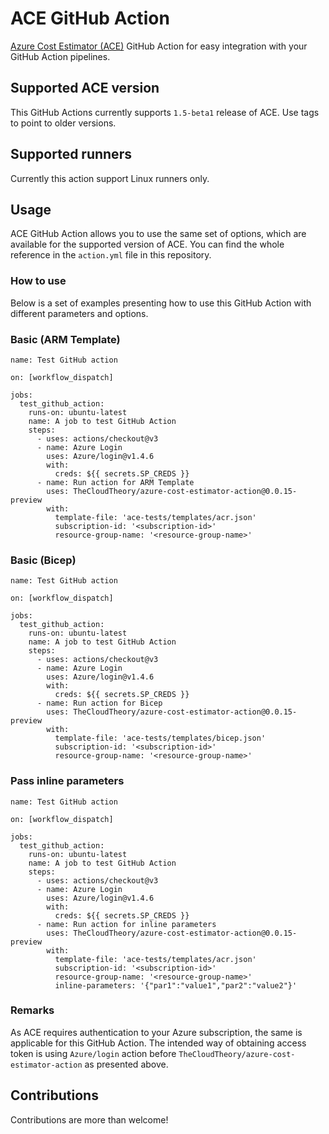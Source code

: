 # ACE GitHub Action
[Azure Cost Estimator (ACE)](https://github.com/TheCloudTheory/arm-estimator) GitHub Action for easy integration with your GitHub Action pipelines. 

## Supported ACE version
This GitHub Actions currently supports `1.5-beta1` release of ACE. Use tags to point to older versions.

## Supported runners
Currently this action support Linux runners only.

## Usage
ACE GitHub Action allows you to use the same set of options, which are available for the supported version of ACE. You can find the whole reference in the `action.yml` file in this repository.

### How to use
Below is a set of examples presenting how to use this GitHub Action with different parameters and options.

### Basic (ARM Template)
```
name: Test GitHub action

on: [workflow_dispatch]

jobs:
  test_github_action:
    runs-on: ubuntu-latest
    name: A job to test GitHub Action
    steps:
      - uses: actions/checkout@v3
      - name: Azure Login
        uses: Azure/login@v1.4.6
        with:
          creds: ${{ secrets.SP_CREDS }}
      - name: Run action for ARM Template
        uses: TheCloudTheory/azure-cost-estimator-action@0.0.15-preview
        with:
          template-file: 'ace-tests/templates/acr.json'
          subscription-id: '<subscription-id>'
          resource-group-name: '<resource-group-name>'
```

### Basic (Bicep)
```
name: Test GitHub action

on: [workflow_dispatch]

jobs:
  test_github_action:
    runs-on: ubuntu-latest
    name: A job to test GitHub Action
    steps:
      - uses: actions/checkout@v3
      - name: Azure Login
        uses: Azure/login@v1.4.6
        with:
          creds: ${{ secrets.SP_CREDS }}
      - name: Run action for Bicep
        uses: TheCloudTheory/azure-cost-estimator-action@0.0.15-preview
        with:
          template-file: 'ace-tests/templates/bicep.json'
          subscription-id: '<subscription-id>'
          resource-group-name: '<resource-group-name>'
```

### Pass inline parameters
```
name: Test GitHub action

on: [workflow_dispatch]

jobs:
  test_github_action:
    runs-on: ubuntu-latest
    name: A job to test GitHub Action
    steps:
      - uses: actions/checkout@v3
      - name: Azure Login
        uses: Azure/login@v1.4.6
        with:
          creds: ${{ secrets.SP_CREDS }}
      - name: Run action for inline parameters
        uses: TheCloudTheory/azure-cost-estimator-action@0.0.15-preview
        with:
          template-file: 'ace-tests/templates/acr.json'
          subscription-id: '<subscription-id>'
          resource-group-name: '<resource-group-name>'
          inline-parameters: '{"par1":"value1","par2":"value2"}'
```

### Remarks
As ACE requires authentication to your Azure subscription, the same is applicable for this GitHub Action. The intended way of obtaining access token is using `Azure/login` action before `TheCloudTheory/azure-cost-estimator-action` as presented above.

## Contributions
Contributions are more than welcome!
